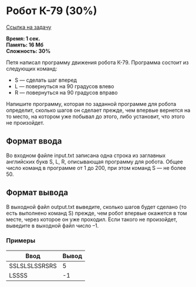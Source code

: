 <h1 class="title">Робот К-79 (30%)</h1>
<p><a href="https://acmp.ru/index.asp?main=task&id_task=235" target="_blank">Ссылка на задачу</a></p>
<p><b>Время: 1 сек.<br>Память: 16 Мб<br>Сложность: 30%</b></p>
<p>Петя написал программу движения робота К-79. Программа состоит из следующих команд:</p>
<ul>
    <li>S — сделать шаг вперед</li>
    <li>L — повернуться на 90 градусов влево</li>
    <li>R — повернуться на 90 градусов вправо</li>
</ul>
<p>Напишите программу, которая по заданной программе для робота определит, сколько шагов он сделает прежде, чем впервые вернется на то место, на котором уже побывал до этого, либо установит, что этого не произойдет.</p>
<h2>Формат ввода</h2>
<p>Во входном файле input.txt записана одна строка из заглавных английских букв S, L, R, описывающая программу для робота. Общее число команд в программе от 1 до 200, при этом команд S — не более 50.</p>
<h2>Формат вывода</h2>
<p>В выходной файл output.txt выведите, сколько шагов будет сделано (то есть выполнено команд S) прежде, чем робот впервые окажется в том месте, через которое он уже проходил. Если такого не произойдет, выведите в выходной файл число –1.</p>
<h3>Примеры</h3>
<table class="sample-tests">
  <thead>
     <tr>
        <th>Ввод</th>
        <th>Вывод</th>
     </tr>
  </thead>
  <tbody>
     <tr>
        <td>SSLSLSLSSRSRS</td>
        <td>5</td>
     </tr>
     <tr>
         <td>LSSSS</td>
         <td>-1</td>
      </tr>
  </tbody>
</table>